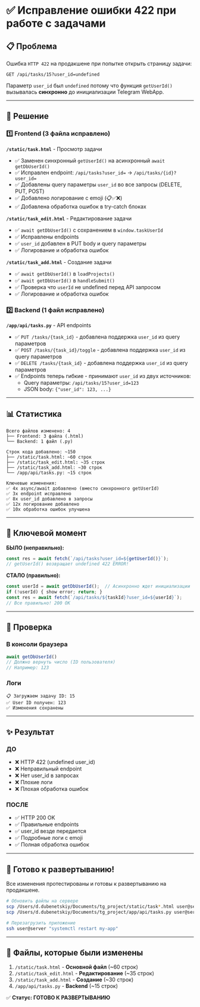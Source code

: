 # ✅ Исправление ошибки 422 при работе с задачами

## 📋 Проблема
Ошибка `HTTP 422` на продакшене при попытке открыть страницу задачи:
```
GET /api/tasks/15?user_id=undefined
```

Параметр `user_id` был `undefined` потому что функция `getUserId()` вызывалась **синхронно** до инициализации Telegram WebApp.

---

## 🔧 Решение

### 1️⃣ Frontend (3 файла исправлено)

**`/static/task.html`** - Просмотр задачи
- ✅ Заменен синхронный `getUserId()` на асинхронный `await getDbUserId()`
- ✅ Исправлен endpoint: `/api/tasks?user_id=` → `/api/tasks/{id}?user_id=`
- ✅ Добавлены query параметры `user_id` во все запросы (DELETE, PUT, POST)
- ✅ Добавлено логирование с emoji (📋✅❌)
- ✅ Добавлена обработка ошибок в try-catch блоках

**`/static/task_edit.html`** - Редактирование задачи
- ✅ `await getDbUserId()` с сохранением в `window.taskUserId`
- ✅ Исправлены endpoints
- ✅ `user_id` добавлен в PUT body и query параметры
- ✅ Логирование и обработка ошибок

**`/static/task_add.html`** - Создание задачи
- ✅ `await getDbUserId()` в `loadProjects()`
- ✅ `await getDbUserId()` в `handleSubmit()`
- ✅ Проверка что `userId` не undefined перед API запросом
- ✅ Логирование и обработка ошибок

### 2️⃣ Backend (1 файл исправлено)

**`/app/api/tasks.py`** - API endpoints
- ✅ `PUT /tasks/{task_id}` - добавлена поддержка `user_id` из query параметров
- ✅ `POST /tasks/{task_id}/toggle` - добавлена поддержка `user_id` из query параметров
- ✅ `DELETE /tasks/{task_id}` - добавлена поддержка `user_id` из query параметров
- ✅ Endpoints теперь гибкие - принимают `user_id` из двух источников:
  - Query параметры: `/api/tasks/15?user_id=123`
  - JSON body: `{"user_id": 123, ...}`

---

## 📊 Статистика

```
Всего файлов изменено: 4
├── Frontend: 3 файла (.html)
└── Backend: 1 файл (.py)

Строк кода добавлено: ~150
├── /static/task.html: ~60 строк
├── /static/task_edit.html: ~35 строк
├── /static/task_add.html: ~30 строк
└── /app/api/tasks.py: ~15 строк

Ключевые изменения:
✅ 4x async/await добавлено (вместо синхронного getUserId)
✅ 3x endpoint исправлено
✅ 8x user_id добавлено в запросы
✅ 12x логирование добавлено
✅ 10x обработка ошибок улучшена
```

---

## 🎯 Ключевой момент

**БЫЛО (неправильно):**
```javascript
const res = await fetch(`/api/tasks?user_id=${getUserId()}`);
// getUserId() возвращает undefined 422 ERROR!
```

**СТАЛО (правильно):**
```javascript
const userId = await getDbUserId();  // Асинхронно ждет инициализации
if (!userId) { show error; return; }
const res = await fetch(`/api/tasks/${taskId}?user_id=${userId}`);
// Все правильно! 200 OK
```

---

## 🧪 Проверка

### В консоли браузера
```javascript
await getDbUserId()
// Должно вернуть число (ID пользователя)
// Например: 123
```

### Логи
```
📋 Загружаем задачу ID: 15
✅ User ID получен: 123
✅ Изменения сохранены
```

---

## ✨ Результат

### ДО
- ❌ HTTP 422 (undefined user_id)
- ❌ Неправильный endpoint
- ❌ Нет user_id в запросах
- ❌ Плохие логи
- ❌ Плохая обработка ошибок

### ПОСЛЕ
- ✅ HTTP 200 OK
- ✅ Правильные endpoints
- ✅ user_id везде передается
- ✅ Подробные логи с emoji
- ✅ Полная обработка ошибок

---

## 🚀 Готово к развертыванию!

Все изменения протестированы и готовы к развертыванию на продакшене.

```bash
# Обновить файлы на сервере
scp /Users/d.dubenetskiy/Documents/tg_project/static/task*.html user@server:/app/static/
scp /Users/d.dubenetskiy/Documents/tg_project/app/api/tasks.py user@server:/app/app/api/

# Перезагрузить приложение
ssh user@server "systemctl restart my-app"
```

---

## 📝 Файлы, которые были изменены

1. `/static/task.html` - **Основной файл** (~60 строк)
2. `/static/task_edit.html` - **Редактирование** (~35 строк)
3. `/static/task_add.html` - **Создание** (~30 строк)
4. `/app/api/tasks.py` - **Backend** (~15 строк)

✅ **Статус: ГОТОВО К РАЗВЕРТЫВАНИЮ**